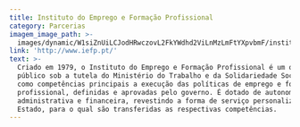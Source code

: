 ```yaml
---
title: Instituto do Emprego e Formação Profissional
category: Parcerias
imagem_image_path: >-
  images/dynamic/W1siZnUiLCJodHRwczovL2FkYWdhd2ViLnMzLmFtYXpvbmF/instituto-empregoce0d.gif?sha=c88b8abf19395c23
link: 'http://www.iefp.pt/'
text: >-
  Criado em 1979, o Instituto do Emprego e Formação Profissional é um organismo
  público sob a tutela do Ministério do Trabalho e da Solidariedade Social. Tem
  como competências principais a execução das políticas de emprego e formação
  profissional, definidas e aprovadas pelo governo. É dotado de autonomia
  administrativa e financeira, revestindo a forma de serviço personalizado do
  Estado, para o qual são transferidas as respectivas competências.
---
```


